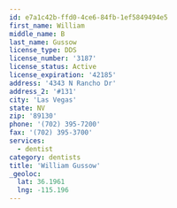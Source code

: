 ```yaml
---
id: e7a1c42b-ffd0-4ce6-84fb-1ef5849494e5
first_name: William
middle_name: B
last_name: Gussow
license_type: DDS
license_number: '3187'
license_status: Active
license_expiration: '42185'
address: '4343 N Rancho Dr'
address_2: '#131'
city: 'Las Vegas'
state: NV
zip: '89130'
phone: '(702) 395-7200'
fax: '(702) 395-3700'
services:
  - dentist
category: dentists
title: 'William Gussow'
_geoloc:
  lat: 36.1961
  lng: -115.196
---
```

